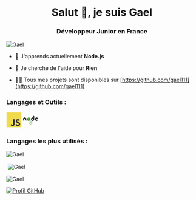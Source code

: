 <h1 align="center">Salut 👋, je suis Gael</h1>
<h3 align="center">Développeur Junior en France</h3>

<p align="left"> <a href="https://github.com/ryo-ma/github-profile-trophy"><img src="https://github-profile-trophy.vercel.app/?username=gael111" alt="Gael" /></a> </p>

- 🌱 J'apprends actuellement **Node.js**

- 🤝 Je cherche de l'aide pour **Rien**

- 👨‍💻 Tous mes projets sont disponibles sur [https://github.com/gael111](https://github.com/gael111)

<h3 align="left">Langages et Outils :</h3>
<p align="left"> 
<a href="https://developer.mozilla.org/en-US/docs/Web/JavaScript" target="_blank" rel="noreferrer"> <img src="https://raw.githubusercontent.com/devicons/devicon/master/icons/javascript/javascript-original.svg" alt="javascript" width="40" height="40"/> </a>
<a href="https://nodejs.org" target="_blank" rel="noreferrer"> <img src="https://raw.githubusercontent.com/devicons/devicon/master/icons/nodejs/nodejs-original-wordmark.svg" alt="nodejs" width="40" height="40"/> </a>
</p>

<h3 align="left">Langages les plus utilisés :</h3>
<p align="left">
  <img src="https://github-readme-stats.vercel.app/api/top-langs?username=gael111&show_icons=true&locale=fr&layout=compact&langs_count=2" alt="Gael" />
</p>

<p>&nbsp;<img align="center" src="https://github-readme-stats.vercel.app/api?username=gael111&show_icons=true&locale=fr" alt="Gael" /></p>

<p><img align="center" src="https://github-readme-streak-stats.herokuapp.com/?user=gael111&" alt="Gael" /></p>

[![Profil GitHub](https://badgen.net/badge/icon/GitHub?icon=github&label)](https://github.com/gael111)
